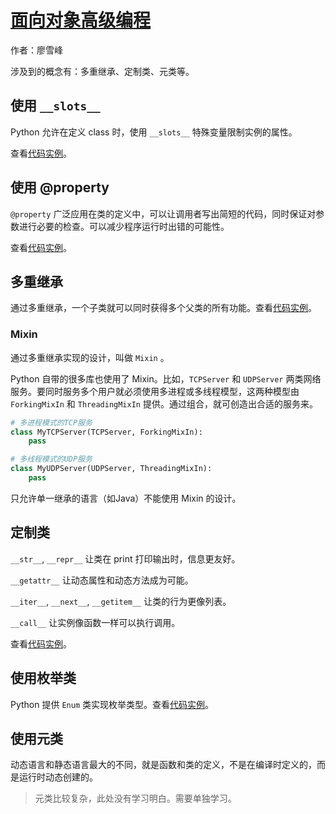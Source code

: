 # [面向对象高级编程](http://www.liaoxuefeng.com/wiki/001374738125095c955c1e6d8bb493182103fac9270762a000/001386820058291028118ddeefc4de7860a8e48b9942e9b000)

作者：廖雪峰

涉及到的概念有：多重继承、定制类、元类等。

## 使用 `__slots__`

Python 允许在定义 class 时，使用 `__slots__` 特殊变量限制实例的属性。

查看[代码实例](../scripts/oop_slots.py)。

## 使用 @property

`@property` 广泛应用在类的定义中，可以让调用者写出简短的代码，同时保证对参数进行必要的检查。可以减少程序运行时出错的可能性。

查看[代码实例](../scripts/oop_property.py)。

## 多重继承

通过多重继承，一个子类就可以同时获得多个父类的所有功能。查看[代码实例](../scripts/oop_multi_inheritance.py)。

### Mixin

通过多重继承实现的设计，叫做 `Mixin` 。

Python 自带的很多库也使用了 Mixin。比如，`TCPServer` 和 `UDPServer` 两类网络服务。要同时服务多个用户就必须使用多进程或多线程模型，这两种模型由 `ForkingMixIn` 和 `ThreadingMixIn` 提供。通过组合，就可创造出合适的服务来。

```python
# 多进程模式的TCP服务
class MyTCPServer(TCPServer, ForkingMixIn):
    pass

# 多线程模式的UDP服务
class MyUDPServer(UDPServer, ThreadingMixIn):
    pass
```

只允许单一继承的语言（如Java）不能使用 Mixin 的设计。

## 定制类

`__str__`, `__repr__` 让类在 print 打印输出时，信息更友好。

`__getattr__` 让动态属性和动态方法成为可能。

`__iter__`, `__next__`, `__getitem__` 让类的行为更像列表。

`__call__` 让实例像函数一样可以执行调用。

查看[代码实例](../scripts/oop_custom_class.py)。

## 使用枚举类

Python 提供 `Enum` 类实现枚举类型。查看[代码实例](../scripts/oop_enum.py)。

## 使用元类

动态语言和静态语言最大的不同，就是函数和类的定义，不是在编译时定义的，而是运行时动态创建的。

> 元类比较复杂，此处没有学习明白。需要单独学习。